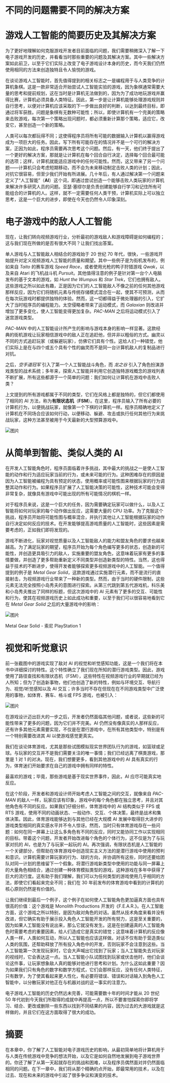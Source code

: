 # 不同的问题需要不同的解决方案

# 游戏人工智能的简要历史及其解决方案

为了更好地理解如何克服游戏开发者目前面临的问题，我们需要稍微深入了解一下电子游戏开发的历史，并看看当时那些重要的问题及其解决方案。其中一些解决方案如此前卫，以至于它们实际上改变了电子游戏设计本身的历史，而今天我们仍然使用相同的方法来创造独特且令人愉悦的游戏。

在谈论游戏人工智能时，首先值得提到的相关标志之一是编程用于与人类竞争的计算机象棋。这是一款非常适合开始尝试人工智能实验的游戏，因为象棋通常需要大量的思考和提前规划，这在当时是计算机无法做到的，因为为了成功地玩游戏并赢得比赛，计算机必须具备人类特征。因此，第一步是让计算机能够处理游戏规则并自行思考，以便对计算机应该采取的下一步做出良好的判断，以达到最终目标，即通过将军获胜。问题是象棋有无数种可能性；所以，即使计算机有一个完美的策略来击败游戏，每次第一个策略出现问题时，都必须重新计算那个策略，适应它，改变它，甚至创造一个新的策略。

人类可以每次都玩得不同；这使得程序员将所有可能的数据输入计算机以赢得游戏成为一项巨大的任务。因此，写下所有可能存在的情况并不是一个可行的解决方案，正因为如此，程序员需要再次思考这个问题。然后，有一天，他们终于提出了一个更好的解决方案，那就是让计算机在每个回合自行决定，选择每个回合最可能的选项；这样，计算机就能适应游戏中的任何可能性。然而，这又带来了另一个问题——计算机只会考虑短期移动，而不会为未来移动制定击败人类的计划；因此，对抗它很容易，但至少我们开始有所进展。几十年后，有人通过解决第一个问题来定义了“人工智能”（**AI**）这个词，即通过尝试创造一个能够击败人类玩家的计算机来解决许多研究人员的问题。亚瑟·塞缪尔是负责创建能够自行学习和记住所有可能组合的计算机的人。这样，就不一定需要任何人类干预，计算机实际上可以独立思考，这是一个巨大的进步，即使在今天也仍然令人印象深刻。

# 电子游戏中的敌人人工智能

现在，让我们转向视频游戏行业，分析最初的游戏敌人和游戏障碍是如何编程的；这与我们现在所做的是否有很大不同？让我们找出答案。

单人游戏与人工智能敌人相结合的游戏始于 20 世纪 70 年代，很快，一些游戏开始提升对定义视频游戏人工智能的质量和期望。其中一些例子是为街机发布的，例如来自 *Taito* 的赛车游戏 *Speed Race*，或者使用光枪的鸭子狩猎游戏 *Qwak*，以及来自 Atari 的飞机战斗机 *Pursuit*。其他值得注意的例子是针对第一台个人电脑发布的基于文本的游戏，如 *Hunt the Wumpus* 和 *Star Trek*，它们也拥有敌人。这些游戏之所以如此有趣，正是因为它们的人工智能敌人不像之前的任何其他游戏那样反应，因为它们将随机元素与传统存储模式混合在一起，使其不可预测，从而在每次玩游戏时都提供独特的体验。然而，这一切都得益于微处理器的引入，它扩大了当时程序员的编程能力。太空侵略者带来了运动模式，而 *Galaxian* 则改进并增加了更多变化，使人工智能变得更加复杂。*PAC-MAN* 之后将运动模式引入了迷宫游戏类型。

*PAC-MAN* 中的人工智能设计所产生的影响与游戏本身的影响一样显著。这款经典的街机游戏让玩家相信游戏中的敌人正在追赶他，但并非以粗俗的方式。幽灵以不同的方式追赶玩家（或躲避玩家），仿佛它们具有个性。这给人们一种错觉，他们实际上是在与四个或五个具有个性的幽灵而不是同一台计算机敌人的复制品进行对抗。

之后，*空手道冠军* 引入了第一个人工智能战斗角色，而 *龙之谷* 引入了角色扮演游戏类型的战术系统；多年来，探索人工智能并利用它创造独特游戏概念的游戏列表不断扩展，所有这些都源于一个简单的问题：我们如何让计算机在游戏中击败人类？

上文提到的所有游戏都属于不同的类型，它们在风格上都是独特的，但它们都使用了相同的 AI 方法，称为**有限状态机**（**FSM**）。在这里，程序员输入了所有必要的计算机行为，以便挑战玩家，就像第一个下棋的计算机一样。程序员精确地定义了计算机在不同场合应该如何行动，以便移动、躲避、攻击或执行任何其他行为来挑战玩家，这种方法甚至被用于今天最新的大型预算游戏中。

![图片](img/ac91d471-d49c-4ccf-9a4b-838f9e22fb0a.jpg)

# 从简单到智能、类似人类的 AI

在开发人工智能角色时，程序员面临着许多挑战，其中最大的挑战之一是使人工智能的动作和行为适应玩家当前的行为，或未来可能的行为。这种困难存在的原因是因为人工智能被编程为具有预定的状态，使用概率或可能性图来根据玩家的行为调整其动作和行为。如果程序员扩展了人工智能决策的可能性，这种技术可能会变得非常复杂，就像具有游戏中可能出现的所有可能情况的棋机一样。

对于程序员来说，这是一个巨大的任务，因为需要确定玩家可以做什么，以及人工智能将如何对玩家的每个动作做出反应，这需要大量的 CPU 功率。为了克服这个挑战，程序员开始将可能性图与概率混合，并执行其他让人工智能根据玩家的动作自行决定如何反应的技术。在开发能够提高游戏质量的人工智能时，这些因素是需要考虑的，正如我们即将发现的。

游戏不断进化，玩家对视觉质量以及人工智能敌人的能力和盟友角色的要求也越来越高。为了满足玩家的期望，程序员开始为每个角色编写更多的状态，创造新的可能性，并创造更具吸引力的敌人，实施重要的盟友角色，这意味着玩家有更多的事情要做，并创造了更多帮助重新定义不同类型并创造新类型的特性。当然，这也得益于技术的不断进步，使得开发者能够探索更多视频游戏中的人工智能。一个值得提到的例子是 *Metal Gear Solid*，这款游戏通过实施潜行元素，而不是流行的直接射击，为视频游戏行业带来了一种新的类型。然而，由于当时的硬件限制，这些元素无法完全按照小岛秀夫的意图进行探索。从第三代跳到第五代游戏机，科乐美和小岛秀夫推出了同样的标题，但这次游戏中的 AI 元素有了更多的交互、可能性和行为，使其在视频游戏历史上如此成功和重要，以至于我们可以很容易地看到它在 *Metal Gear Solid* 之后的大量游戏中的影响：

![图片](img/0c09dc82-169a-44b7-a09f-7f9bca6b02b3.jpg)

Metal Gear Solid - 索尼 PlayStation 1

# 视觉和听觉意识

前一张截图中的游戏实现了敌对 AI 的视觉和听觉感知功能，这是一个我们将在本书中详细探讨的特性。这个特性确立了我们现在所知的潜行游戏类型。因此，游戏使用了路径查找和有限状态机（FSM），这些特性在视频游戏行业的早期就已经为人所知；但为了创造新事物，他们也创造了新的特性，例如与环境交互、导航行为、视觉/听觉感知以及 AI 交互；许多当时不存在但现在在不同游戏类型中广泛使用的事物，如体育、赛车、格斗或 FPS 游戏，也被引入：

![图片](img/c7589266-1036-4960-93c3-77b2542b7544.jpg)

在游戏设计迈出巨大的一步之后，开发者仍然面临其他问题，或者说，这些新的可能性带来了更多的问题，因为它们并不完美。AI 仍然没有像真实的人那样反应，还有许多其他元素需要实现，不仅是在潜行游戏中，在所有其他类型中，特别是有一个特别需要改进其 AI 以使游戏感觉更真实。

我们在谈论体育游戏，尤其是那些试图模拟现实世界团队行为的游戏，如篮球或足球。与玩家的交互并不是我们需要关注的唯一事情；我们已经远离了棋类游戏，那里是 1 对 1 的对决。现在，我们想要更多，看到其他游戏中的 AI 具有真实的行为，体育迷们开始要求在自己的游戏中拥有同样的特性。

最喜欢的游戏；毕竟，那些游戏是基于现实世界事件，因此，AI 应尽可能真实地反应。

在这个阶段，开发者和游戏设计师开始考虑人工智能之间的交互，就像来自 *PAC-MAN* 的敌人一样，玩家应该有印象，游戏中的每个角色都在独立思考，并且对其他角色有不同的反应。如果我们仔细分析，体育游戏中的 AI 结构类似于 FPS 或 RTS 游戏，使用不同的动画状态、一般动作、交互、个体决策，最终是战术和集体决策。因此，体育游戏能够达到与其他已经在大规模 AI 发展中取得巨大进步的游戏类型相同的真实感水平并不令人惊讶。然而，当时只有体育游戏存在一些问题：如何在同一屏幕上让这么多角色有不同的反应，同时又能协同工作以实现相同的目标。带着这个问题，开发者开始改进每个角色的个体行为，这不仅是为了与玩家对抗的 AI，也是为了与玩家一起玩的 AI。再次强调，有限状态机是人工智能的一个关键部分，但帮助在体育游戏中创造现实主义方法的是潜行游戏中使用的预判和意识。计算机需要计算玩家的行为、球的方向，并协调所有这些，同时还要给团队对同一计划的思维留下一个假象。将潜行游戏新类型中使用的功能与同一屏幕上的大量角色相结合，通过创建一种体育模拟类型的游戏，这种游戏在多年中获得了巨大的流行度。这有助于我们理解，我们可以为任何类型的游戏使用几乎相同的方法，即使它们看起来完全不同；我们在 30 年前发布的体育游戏中看到的计算机的核心原则仍然是有价值的。

让我们继续到最后一个例子，这个例子在如何使人工智能角色更加逼真方面也具有很高的价值：这个游戏是 Monolith Productions 开发的《F.E.A.R.》。在人工智能方面，这个游戏之所以特别，是因为敌对角色的对话。虽然从技术角度来看并没有改进，但它确实有助于展示投入角色人工智能开发的所有努力，这是至关重要的，因为如果人工智能没有说出来，那么它就没有发生。这是在创建逼真的人工智能角色时需要考虑的重要因素，给人们造成它是真实的错觉；这意味着计算机的反应像人类一样，人类如何互动，所以人工智能也应该这样做。对话不仅有助于营造类似人类的氛围，还帮助释放了所有投入角色中的开发，否则玩家不会注意到这些。当人工智能第一次发现玩家时，它会大声喊出它找到了玩家；当人工智能失去对玩家的视线时，它会表达这一点。当人工智能小队试图找到玩家或伏击他时，他们会谈论这件事，让玩家想象敌人真的能够对他进行思考和计划。为什么这如此重要？因为如果我们只有角色的数字和数学方程式，它们会那样反应，没有任何人类特征，只有数学，为了使其看起来更人性化，有必要将错误、错误和对话输入到角色人工智能中，以分散玩家对他正在与机器对战的这一事实的注意力。

电子游戏人工智能的历史仍然远未完善，可能需要数十年的时间才能从 20 世纪 50 年代初到今天我们所取得的成就中再提高一点，所以不要害怕探索你即将学习、结合、更改或删除一些东西以找到不同结果的内容，因为过去的大游戏就是这样做的，并且它们在这方面取得了很大的成功。

# 摘要

在本章中，你了解了人工智能对电子游戏历史的影响，从最初简单地将计算机用于与人类在传统游戏中竞争的想法开始，以及它是如何自然地发展到电子游戏世界的。你还了解了从第一天起就存在的挑战和困难，以及程序员偶然面对并仍然面临相同的问题。在下一章中，我们将从那个精确的点开始，即最常用的技术，以及在过去、现在和未来的游戏中引起了很多争议和演变的技术。
